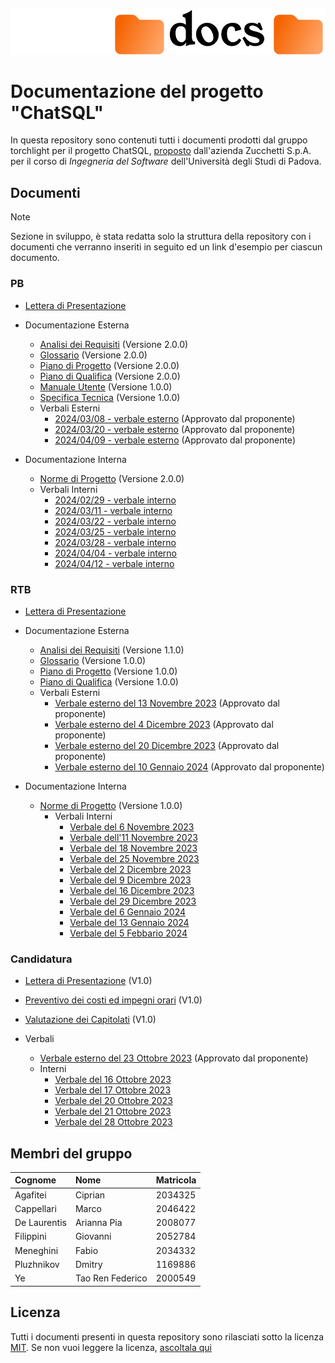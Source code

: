 <p align="center">
  <img width="250" src="rsc/docs_dark.svg#gh-dark-mode-only">
  <img width="250" src="rsc/docs_light.svg#gh-light-mode-only">
</p>

# Documentazione del progetto "ChatSQL"

In questa repository sono contenuti tutti i documenti prodotti dal gruppo torchlight per il progetto ChatSQL, [proposto](https://www.math.unipd.it/~tullio/IS-1/2023/Progetto/C9.pdf) dall'azienda Zucchetti S.p.A. per il corso di _Ingegneria del Software_ dell'Università degli Studi di Padova.

## Documenti

> [!NOTE]
> Sezione in sviluppo, è stata redatta solo la struttura della repository con i documenti che verranno inseriti in seguito ed un link d'esempio per ciascun documento.

### PB

- [Lettera di Presentazione](docs/PB/lettera_presentazione.pdf)
- Documentazione Esterna
  - [Analisi dei Requisiti](docs/PB/Documentazione%20Esterna/analisi_requisiti_v2.0.0.pdf) (Versione 2.0.0)
  - [Glossario](docs/PB/Documentazione%20Esterna/glossario_v2.0.0.pdf) (Versione 2.0.0)
  - [Piano di Progetto](docs/PB/Documentazione%20Esterna/piano_progetto_v2.0.0.pdf) (Versione 2.0.0)
  - [Piano di Qualifica](docs/PB/Documentazione%20Esterna/piano_qualifica_v2.0.0.pdf) (Versione 2.0.0)
  - [Manuale Utente](docs/PB/Documentazione%20Esterna/manuale_utente_v1.0.0.pdf) (Versione 1.0.0)
  - [Specifica Tecnica](docs/PB/Documentazione%20Esterna/specifica_tecnica_v1.0.0.pdf) (Versione 1.0.0)
  - Verbali Esterni
    - [2024/03/08 - verbale esterno](docs/PB/Documentazione%20Esterna/Verbali%20Esterni/2024_03_08_verbale_esterno.pdf) (Approvato dal proponente)
    - [2024/03/20 - verbale esterno](docs/PB/Documentazione%20Esterna/Verbali%20Esterni/2024_03_20_verbale_esterno.pdf) (Approvato dal proponente)
    - [2024/04/09 - verbale esterno](docs/PB/Documentazione%20Esterna/Verbali%20Interni/2024_04_09_verbale_esterno.pdf) (Approvato dal proponente)

- Documentazione Interna
  - [Norme di Progetto](docs/PB/Documentazione%20Interna/norme_progetto_v2.0.0.pdf) (Versione 2.0.0)
  - Verbali Interni
    - [2024/02/29 - verbale interno](docs/PB/Documentazione%20Interna/Verbali%20Interni/2024_02_29_verbale_interno.pdf)
    - [2024/03/11 - verbale interno](docs/PB/Documentazione%20Interna/Verbali%20Interni/2024_03_11_verbale_interno.pdf)
    - [2024/03/22 - verbale interno](docs/PB/Documentazione%20Interna/Verbali%20Interni/2024_03_22_verbale_interno.pdf)
    - [2024/03/25 - verbale interno](docs/PB/Documentazione%20Interna/Verbali%20Interni/2024_03_25_verbale_interno.pdf)
    - [2024/03/28 - verbale interno](docs/PB/Documentazione%20Interna/Verbali%20Interni/2024_03_28_verbale_interno.pdf)
    - [2024/04/04 - verbale interno](docs/PB/Documentazione%20Interna/Verbali%20Interni/2024_04_09_verbale_interno.pdf)
    - [2024/04/12 - verbale interno](docs/PB/Documentazione%20Interna/Verbali%20Interni/2024_04_12_verbale_interno.pdf)

### RTB

- [Lettera di Presentazione](docs/RTB/lettera_presentazione.pdf)
- Documentazione Esterna
  - [Analisi dei Requisiti](docs/RTB/Documentazione%20Esterna/analisi_requisiti_v1.1.0.pdf) (Versione 1.1.0)
  - [Glossario](docs/RTB/Documentazione%20Esterna/glossario_v1.0.0.pdf) (Versione 1.0.0)
  - [Piano di Progetto](docs/RTB/Documentazione%20Esterna/piano_progetto_v1.0.0.pdf) (Versione 1.0.0)
  - [Piano di Qualifica](docs/RTB/Documentazione%20Esterna/piano_qualifica_v1.0.0.pdf) (Versione 1.0.0)
  - Verbali Esterni
    - [Verbale esterno del 13 Novembre 2023](docs/RTB/Documentazione%20Esterna/Verbali%20Esterni/verbale_esterno_2023_11_13.pdf) (Approvato dal proponente)
    - [Verbale esterno del 4 Dicembre 2023](docs/RTB/Documentazione%20Esterna/Verbali%20Esterni/verbale_esterno_2023_12_04.pdf) (Approvato dal proponente)
    - [Verbale esterno del 20 Dicembre 2023](docs/RTB/Documentazione%20Esterna/Verbali%20Esterni/verbale_esterno_2023_12_20.pdf) (Approvato dal proponente)
    - [Verbale esterno del 10 Gennaio 2024](docs/RTB/Documentazione%20Esterna/Verbali%20Esterni/verbale_esterno_2024_01_10.pdf) (Approvato dal proponente)
  </details>

- Documentazione Interna
  - [Norme di Progetto](docs/RTB/Documentazione%20Interna/norme_progetto_v1.0.0.pdf) (Versione 1.0.0)
    - Verbali Interni
      - [Verbale del 6 Novembre 2023](docs/RTB/Documentazione%20Interna/Verbali%20Interni/verbale_interno_2023_11_06.pdf)
      - [Verbale dell'11 Novembre 2023](docs/RTB/Documentazione%20Interna/Verbali%20Interni/verbale_interno_2023_11_11.pdf)
      - [Verbale del 18 Novembre 2023](docs/RTB/Documentazione%20Interna/Verbali%20Interni/verbale_interno_2023_11_18.pdf)
      - [Verbale del 25 Novembre 2023](docs/RTB/Documentazione%20Interna/Verbali%20Interni/verbale_interno_2023_11_25.pdf)
      - [Verbale del 2 Dicembre 2023](docs/RTB/Documentazione%20Interna/Verbali%20Interni/verbale_interno_2023_12_02.pdf)
      - [Verbale del 9 Dicembre 2023](docs/RTB/Documentazione%20Interna/Verbali%20Interni/verbale_interno_2023_12_09.pdf)
      - [Verbale del 16 Dicembre 2023](docs/RTB/Documentazione%20Interna/Verbali%20Interni/verbale_interno_2023_12_16.pdf)
      - [Verbale del 29 Dicembre 2023](docs/RTB/Documentazione%20Interna/Verbali%20Interni/verbale_interno_2023_12_29.pdf)
      - [Verbale del 6 Gennaio 2024](docs/RTB/Documentazione%20Interna/Verbali%20Interni/verbale_interno_2024_01_06.pdf)
      - [Verbale del 13 Gennaio 2024](docs/RTB/Documentazione%20Interna/Verbali%20Interni/verbale_interno_2024_01_13.pdf)
      - [Verbale del 5 Febbario 2024](docs/RTB/Documentazione%20Interna/Verbali%20Interni/verbale_interno_2024_02_05.pdf)

### Candidatura

- [Lettera di Presentazione](docs/Candidatura/lettera_presentazione_v1_0.pdf) (V1.0)
- [Preventivo dei costi ed impegni orari](docs/Candidatura/preventivo_impegni_v1_0.pdf) (V1.0)
- [Valutazione dei Capitolati](docs/Candidatura/valutazione_capitolati_v1_0.pdf) (V1.0)
  
- Verbali
  - [Verbale esterno del 23 Ottobre 2023](docs/Candidatura/Verbali/verbale_esterno_2023_10_23.pdf) (Approvato dal proponente)
  - Interni
    - [Verbale del 16 Ottobre 2023](docs/Candidatura/Verbali/Verbali%20interni/verbale_2023_10_16.pdf)
    - [Verbale del 17 Ottobre 2023](docs/Candidatura/Verbali/Verbali%20interni/verbale_2023_10_17.pdf)
    - [Verbale del 20 Ottobre 2023](docs/Candidatura/Verbali/Verbali%20interni/verbale_2023_10_20.pdf)
    - [Verbale del 21 Ottobre 2023](docs/Candidatura/Verbali/Verbali%20interni/verbale_2023_10_21.pdf)
    - [Verbale del 28 Ottobre 2023](docs/Candidatura/Verbali/Verbali%20interni/verbale_2023_10_28.pdf)

## Membri del gruppo

| Cognome      | Nome             | Matricola |
| :----------- | :--------------  | :-------- |
| Agafitei     | Ciprian          | 2034325   |
| Cappellari   | Marco            | 2046422   |
| De Laurentis | Arianna Pia      | 2008077   |
| Filippini    | Giovanni         | 2052784   |
| Meneghini    | Fabio            | 2034332   |
| Pluzhnikov   | Dmitry           | 1169886   |
| Ye           | Tao Ren Federico | 2000549   |

## Licenza

Tutti i documenti presenti in questa repository sono rilasciati sotto la licenza [MIT](LICENSE). Se non vuoi leggere la licenza, [ascoltala qui](https://app.suno.ai/song/da6d4a83-1001-4694-8c28-648a6e8bad0a/)
